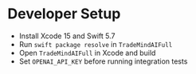 # Developer Setup

- Install Xcode 15 and Swift 5.7
- Run `swift package resolve` in `TradeMindAIFull`
- Open `TradeMindAIFull` in Xcode and build
- Set `OPENAI_API_KEY` before running integration tests
